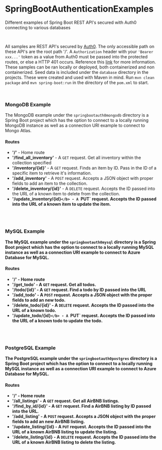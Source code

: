 # SpringBootAuthenticationExamples
Different examples of Spring Boot REST API's secured with Auth0 connecting to various databases

<br>

All samples are REST API's secured by [Auth0](https://auth0.com/). The only accessible path on these API's are the root path '/'. A `Authorization` header with your `'Bearer xxx...'` token as a value from Auth0 must be passed into the protected routes, or else a HTTP 401 occurs. Reference this [link](https://auth0.com/blog/spring-boot-authorization-tutorial-secure-an-api-java/) for more information. These samples can be ran locally or deployed, both containerized and non containerized. Seed data is included under the `database` directory in the projects. These were created and used with Maven in mind. Run `mvn clean package` and `mvn spring-boot:run` in the directory of the `pom.xml` to start.

<br>

### MongoDB Example
The MongoDB example under the `springbootauth0mongodb` directory is a Spring Boot project which has the option to connect to a locally running MongoDB instance as well as a connection URI example to connect to Mongo Atlas.

#### Routes
- <b>'/'</b> - Home route
- <b>'/find_all_inventory'</b> - A `GET` request. Get all inventory within the collection specified 
- <b>'/inventory/{id}'</b> - A `GET` request. Finds an item by ID. Pass in the ID of a specific item to retrieve it's information. 
- <b>'/add_inventory'</b> - A `POST` request. Accepts a JSON object with proper fields to add an item to the collection.
- <b>'/delete_inventory/{id}'</b> - A `DELETE` request. Accepts the ID passed into the URL of a known item to delete from the collection.
- <b>'/update_inventory/{id}`</b> - A `PUT` request. Accepts the ID passed into the URL of a known item to update the item.

<br>
<br>

### MySQL Example
The MySQL example under the `springbootauth0mysql` directory is a Spring Boot project which has the option to connect to a locally running MySQL instance as well as a connection URI example to connect to Azure Database for MySQL.

#### Routes
- <b>'/'</b> - Home route
- <b>'/get_todo'</b> - A `GET` request. Get all todos.
- <b>'/todo/{id}'</b> - A `GET` request. Find a todo by ID passed into the URL
- <b>'/add_todo'</b> - A `POST` request. Accepts a JSON object with the proper fields to add an new todo.
- <b>'/delete_todo/{id}'</b> - A `DELETE` request. Accepts the ID passed into the URL of a known todo.
- <b>'/update_todo/{id}`</b> - A `PUT` request. Accepts the ID passed into the URL of a known todo to update the todo.

<br>
<br>

### PostgreSQL Example
The PostgreSQL example under the `springbootauth0postgres` directory is a Spring Boot project which has the option to connect to a locally running MySQL instance as well as a connection URI example to connect to Azure Database for MySQL.

#### Routes
- <b>'/'</b> - Home route
- <b>'/all_listings'</b> - A `GET` request. Get all AirBNB listings.
- <b>'/find_by_id/{id}'</b> - A `GET` request. Find a AirBNB listing by ID passed into the URL.
- <b>'/add_listing'</b> - A `POST` request. Accepts a JSON object with the proper fields to add an new AirBNB listing.
- <b>'/update_listing/{id}</b> - A `PUT` request. Accepts the ID passed into the URL of a known AirBNB listing to update the listing.
- <b>'/delete_listing/{id}</b> - A `DELETE` request. Accepts the ID passed into the URL of a known AirBNB listing to delete the listing.

